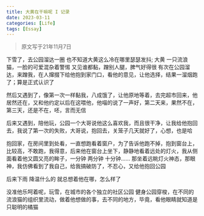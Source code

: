 ```yaml
---
title: 大黄在干嘛呢 I 记录
date: 2023-03-11
categories: [Life]
tags: [Essay]
---
```



> 原文写于21年11月7日

下雪了，去公园溜达一圈 也不知道大黄这么冷在哪里瑟瑟发抖; 大黄 一只流浪猫，一脸的可爱混杂着警惕 又见谁都黏，蹭别人腿，脾气好得很
有次在公园溜达，来蹭我，在人撺掇下给他抱到家门口，看他的意见，让他选择，结果一溜烟跑了；算是正式认识了

然后又遇到了，像第一次一样黏我，八成饿了，让他原地等着，去完超市回来，他居然还在，又和他约定以后在这喂他，他喵的说了一声好，第二天来，果然不在，第三天，还是不在，呸，言而无信

后来又遇到，陪他玩，公园一个大哥说他这么喜欢我，而且很干净，让我给他抱回去，我说了第一次的失败，大哥说，抱回去，关笼子几天就好了，心想，也是哈

抱回家，在房间里到处看，一直想跑看着窗户，为了告诉他跑不掉，抱到窗台上，比较高，不敢跑，我得意，后来他在窗台上坐下，静静地看着远处的灯火，我从侧面看着他又圆又亮的眸子，一分钟 两分钟 十分钟……
那坐着远眺灯火神态，那眼神，我仿佛看到了我自己，给我搞破防了，不忍心，又给他抱回公园

后来下雨 降温什么的 就总想着他在哪，怎么样了

没准他乐呵着呢，玩雪，在城市的各个独立的社区公园 健身公园穿梭，在不同的流浪猫的组织里流动，做着他想做的事，去不同的地方，毕竟，看他眼睛就知道是只聪明的橘猫

